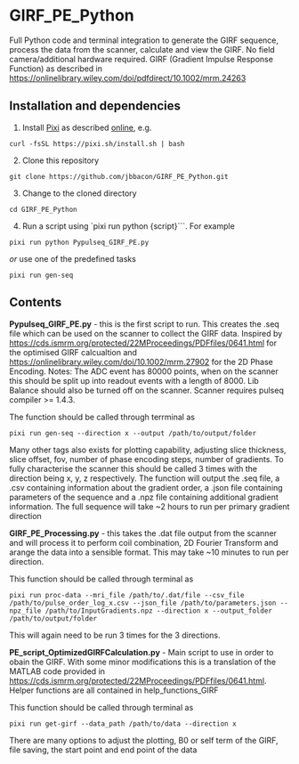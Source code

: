 # GIRF_PE_Python
Full Python code and terminal integration to generate the GIRF sequence, process the data from the scanner, calculate and view the GIRF. No field camera/additional hardware required.
GIRF (Gradient Impulse Response Function) as described in https://onlinelibrary.wiley.com/doi/pdfdirect/10.1002/mrm.24263

## Installation and dependencies
1. Install [Pixi](https://pixi.sh) as described [online](https://pixi.sh/latest/), e.g.

```
curl -fsSL https://pixi.sh/install.sh | bash
```

2. Clone this repository
```
git clone https://github.com/jbbacon/GIRF_PE_Python.git
```

3. Change to the cloned directory
```
cd GIRF_PE_Python
```

4. Run a script using `pixi run python {script}```. For example
```
pixi run python Pypulseq_GIRF_PE.py
```
_or_ use one of the predefined tasks
```
pixi run gen-seq
```

## Contents
**Pypulseq_GIRF_PE.py** - this is the first script to run. This creates the .seq file which can be used on the scanner to collect the GIRF data. 
Inspired by https://cds.ismrm.org/protected/22MProceedings/PDFfiles/0641.html for the optimised GIRF calcualtion and https://onlinelibrary.wiley.com/doi/10.1002/mrm.27902 for the 2D Phase Encoding. 
Notes: The ADC event has 80000 points, when on the scanner this should be split up into readout events with a length of 8000. Lib Balance should also be turned off on the scanner. Scanner requires pulseq compiler >= 1.4.3. 

The function should be called through terrminal as 

```
pixi run gen-seq --direction x --output /path/to/output/folder
```

Many other tags also exists for plotting capability, adjusting slice thickness, slice offset, fov, number of phase encoding steps, number of gradients. 
To fully characterise the scanner this should be called 3 times with the direction being x, y, z respectively. 
The function will output the .seq file, a .csv containing information about the gradient order, a .json file containing parameters of the sequence and a .npz file containing additional gradient information. The full sequence will take ~2 hours to run per primary gradient direction


**GIRF_PE_Processing.py** - this takes the .dat file output from the scanner and will process it to perform coil combination, 2D Fourier Transform and arange the data into a sensible format. This may take ~10 minutes to run per direction.

This function should be called through terminal as 
```
pixi run proc-data --mri_file /path/to/.dat/file --csv_file /path/to/pulse_order_log_x.csv --json_file /path/to/parameters.json --npz_file /path/to/InputGradients.npz --direction x --output_folder /path/to/output/folder
```

This will again need to be run 3 times for the 3 directions. 

**PE_script_OptimizedGIRFCalculation.py** - Main script to use in order to obain the GIRF. With some minor modifications this is a translation of the MATLAB code provided in https://cds.ismrm.org/protected/22MProceedings/PDFfiles/0641.html. Helper functions are all contained in help_functions_GIRF

This function should be called through terminal as
```
pixi run get-girf --data_path /path/to/data --direction x
```
There are  many options to adjust the plotting, B0 or self term of the GIRF, file saving, the start point and end point of the data 
